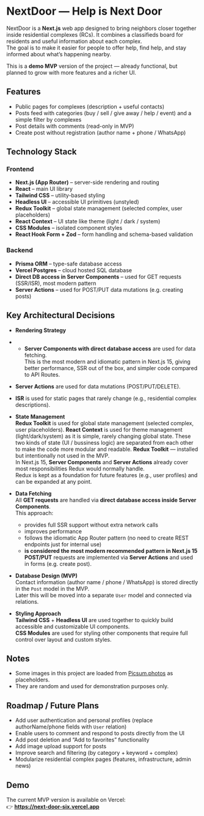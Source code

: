 # NextDoor — Help is Next Door

NextDoor is a **Next.js** web app designed to bring neighbors closer together inside residential complexes (RCs). It combines a classifieds board for residents and useful information about each complex.  
The goal is to make it easier for people to offer help, find help, and stay informed about what’s happening nearby.

This is a **demo MVP** version of the project — already functional, but planned to grow with more features and a richer UI.

## Features
- Public pages for complexes (description + useful contacts)
- Posts feed with categories (buy / sell / give away / help / event) and a simple filter by complexes
- Post details with comments (read-only in MVP)
- Create post without registration (author name + phone / WhatsApp)

## Technology Stack

### **Frontend**
- **Next.js (App Router)** – server-side rendering and routing
- **React** – main UI library
- **Tailwind CSS** – utility-based styling
- **Headless UI** – accessible UI primitives (unstyled)
- **Redux Toolkit** – global state management (selected complex, user placeholders)
- **React Context** – UI state like theme (light / dark / system)
- **CSS Modules** – isolated component styles
- **React Hook Form + Zod** – form handling and schema-based validation

### **Backend**
- **Prisma ORM** – type-safe database access
- **Vercel Postgres** – cloud hosted SQL database
- **Direct DB access in Server Components** – used for GET requests (SSR/ISR), most modern pattern
- **Server Actions** – used for POST/PUT data mutations (e.g. creating posts)

## Key Architectural Decisions

- **Rendering Strategy**
- - **Server Components with direct database access** are used for data fetching.  
    This is the most modern and idiomatic pattern in Next.js 15, giving better performance, SSR out of the box, and simpler code compared to API Routes.
- **Server Actions** are used for data mutations (POST/PUT/DELETE).
- **ISR** is used for static pages that rarely change (e.g., residential complex descriptions).

- **State Management**  
  **Redux Toolkit** is used for global state management (selected complex, user placeholders). 
  **React Context** is used for theme management (light/dark/system) as it is simple, rarely changing global state.
  These two kinds of state (UI / bussiness logic) are separated from each other to make the code more modular and readable.
  **Redux Toolkit** — installed but intentionally not used in the MVP.  
  In Next.js 15, **Server Components** and **Server Actions** already cover most responsibilities Redux would normally handle.  
  Redux is kept as a foundation for future features (e.g., user profiles) and can be expanded at any point.

- **Data Fetching**  
  All **GET requests** are handled via **direct database access inside Server Components**.  
  This approach:
    - provides full SSR support without extra network calls
    - improves performance
    - follows the idiomatic App Router pattern (no need to create REST endpoints just for internal use)
    - **is considered the most modern recommended pattern in Next.js 15**  
      **POST/PUT** requests are implemented via **Server Actions** and used in forms (e.g. create post).

- **Database Design (MVP)**  
  Contact information (author name / phone / WhatsApp) is stored directly in the `Post` model in the MVP.  
  Later this will be moved into a separate `User` model and connected via relations.

- **Styling Approach**  
  **Tailwind CSS** + **Headless UI** are used together to quickly build accessible and customizable UI components.  
  **CSS Modules** are used for styling other components that require full control over layout and custom styles.

## Notes

- Some images in this project are loaded from [Picsum.photos](https://picsum.photos/) as placeholders.
- They are random and used for demonstration purposes only.

## Roadmap / Future Plans

- Add user authentication and personal profiles (replace authorName/phone fields with `User` relation)
- Enable users to comment and respond to posts directly from the UI
- Add post deletion and “Add to favorites” functionality
- Add image upload support for posts
- Improve search and filtering (by category + keyword + complex)
- Modularize residential complex pages (features, infrastructure, admin news)

## Demo

The current MVP version is available on Vercel:  
👉 **https://next-door-six.vercel.app**  
